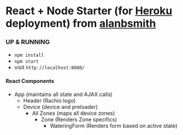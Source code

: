 # React + Node Starter (for [Heroku](https://www.heroku.com/) deployment) from [alanbsmith](https://github.com/alanbsmith)

### UP & RUNNING
* `npm install`
* `npm start`
* visit `http://localhost:8080/`

#### React Components
  - App  (maintains all state and AJAX calls)
    - Header  (Rachio logo)
    - Device  (device and preloader)
      - All Zones  (maps all device zones)
        - Zone  (Renders Zone specifics)
          - WateringForm  (Renders form based on active state)
